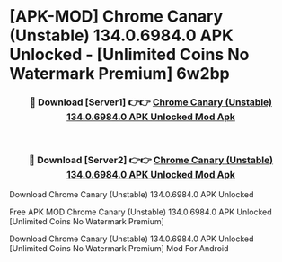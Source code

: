 # [APK-MOD] Chrome Canary (Unstable) 134.0.6984.0 APK Unlocked - [Unlimited Coins No Watermark Premium] 6w2bp



<div align="center">
<h3>🔴 Download [Server1] 👉👉 <a href="https://momento.my/?title=Chrome_Canary_(Unstable)_134.0.6984.0_APK_Unlocked">Chrome Canary (Unstable) 134.0.6984.0 APK Unlocked Mod Apk</a></h3><br>

<h3>🔴 Download [Server2] 👉👉 <a href="https://momento.my/?title=Chrome_Canary_(Unstable)_134.0.6984.0_APK_Unlocked">Chrome Canary (Unstable) 134.0.6984.0 APK Unlocked Mod Apk</a></h3>
</div>



Download Chrome Canary (Unstable) 134.0.6984.0 APK Unlocked 

Free APK MOD Chrome Canary (Unstable) 134.0.6984.0 APK Unlocked [Unlimited Coins No Watermark Premium]

Download Chrome Canary (Unstable) 134.0.6984.0 APK Unlocked [Unlimited Coins No Watermark Premium] Mod For Android

